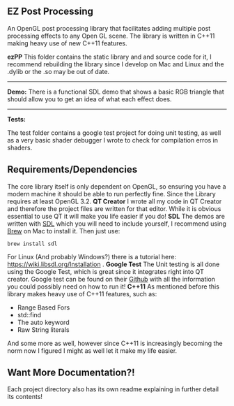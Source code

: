 ## EZ Post Processing ##
An OpenGL post processing library that facilitates adding multiple post processing effects to any Open GL scene. The library is written in C++11 making heavy use of new C++11 features.

**ezPP**
This folder contains the static library and and source code for it, I recommend rebuilding the library since I develop on Mac and Linux and the .dylib or the .so may be out of date.

----------
**Demo:**
There is a functional SDL demo that shows a basic RGB triangle that should allow you to get an idea of what each effect does.

----------
**Tests:**

The test folder contains a google test project for doing unit testing, as well as a very basic shader debugger I wrote to check for compilation erros in shaders.

## Requirements/Dependencies ##
The core library itself is only dependent on OpenGL, so ensuring you have a modern machine it should be able to run perfectly fine. Since the Library requires at least OpenGL 3.2.
**QT Creator**
I wrote all my code in QT Creator and therefore the project files are written for that editor. While it is obvious essential to use QT it will make you life easier if you do!
**SDL**
The demos are written with [SDL](https://www.libsdl.org/)  which you will need to include yourself, I recommend using [Brew](https://brew.sh/) on Mac to install it. Then just use:

    brew install sdl
For Linux (And probably Windows?) there is a tutorial here: https://wiki.libsdl.org/Installation .
**Google Test**
The Unit testing is all done using the Google Test, which is great since it integrates right into QT creator.
Google test can be found on their [Github](https://github.com/google/googletest) with all the information you could possibly need on how to run it!
**C++11**
As mentioned before this library makes heavy use of C++11 features, such as:

 - Range Based Fors
 - std::find
 - The auto keyword
 - Raw String literals
 
And some more as well, however since C++11 is increasingly becoming the norm now I figured I might as well let it make my life easier.

## Want More Documentation?! ##
Each project directory also has its own readme explaining in further detail its contents!
